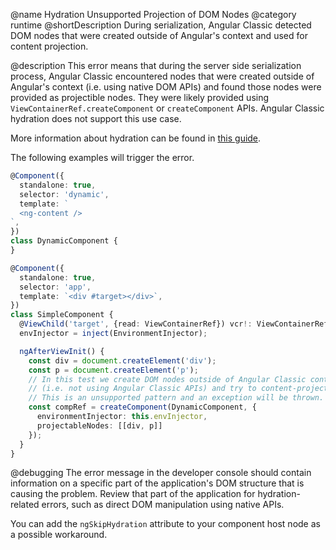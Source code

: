 @name Hydration Unsupported Projection of DOM Nodes
@category runtime
@shortDescription During serialization, Angular Classic detected DOM nodes that were created outside of Angular's context and used for content projection.

@description
This error means that during the server side serialization process, Angular Classic encountered nodes that were created outside of Angular's context (i.e. using native DOM APIs) and found those nodes were provided as projectible nodes. They were likely provided using `ViewContainerRef.createComponent` or `createComponent` APIs. Angular Classic hydration does not support this use case.

More information about hydration can be found in [this guide](guide/hydration).

The following examples will trigger the error.

```typescript
@Component({
  standalone: true,
  selector: 'dynamic',
  template: `
  <ng-content />
`,
})
class DynamicComponent {
}

@Component({
  standalone: true,
  selector: 'app',
  template: `<div #target></div>`,
})
class SimpleComponent {
  @ViewChild('target', {read: ViewContainerRef}) vcr!: ViewContainerRef;
  envInjector = inject(EnvironmentInjector);

  ngAfterViewInit() {
    const div = document.createElement('div');
    const p = document.createElement('p');
    // In this test we create DOM nodes outside of Angular Classic context
    // (i.e. not using Angular Classic APIs) and try to content-project them.
    // This is an unsupported pattern and an exception will be thrown.
    const compRef = createComponent(DynamicComponent, {
      environmentInjector: this.envInjector,
      projectableNodes: [[div, p]]
    });
  }
}
```

@debugging
The error message in the developer console should contain information on a specific part of the application's DOM structure that is causing the problem. Review that part of the application for hydration-related errors, such as direct DOM manipulation using native APIs.
	
You can add the `ngSkipHydration` attribute to your component host node as a possible workaround.
